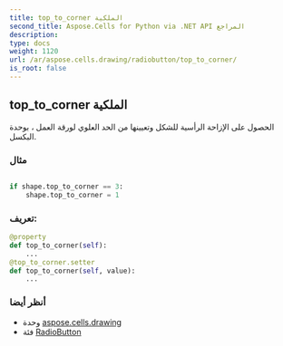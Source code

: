 ```yaml
---
title: top_to_corner الملكية
second_title: Aspose.Cells for Python via .NET API المراجع
description:
type: docs
weight: 1120
url: /ar/aspose.cells.drawing/radiobutton/top_to_corner/
is_root: false
---
```

##  top_to_corner الملكية

الحصول على الإزاحة الرأسية للشكل وتعيينها من الحد العلوي لورقة العمل ، بوحدة البكسل.

###  مثال

```python

if shape.top_to_corner == 3:
    shape.top_to_corner = 1

```
###  تعريف:
```python
@property
def top_to_corner(self):
    ...
@top_to_corner.setter
def top_to_corner(self, value):
    ...
```

###  أنظر أيضا
* وحدة [aspose.cells.drawing](../../)
* فئة [RadioButton](/cells/python-net/ar/aspose.cells.drawing/radiobutton)
